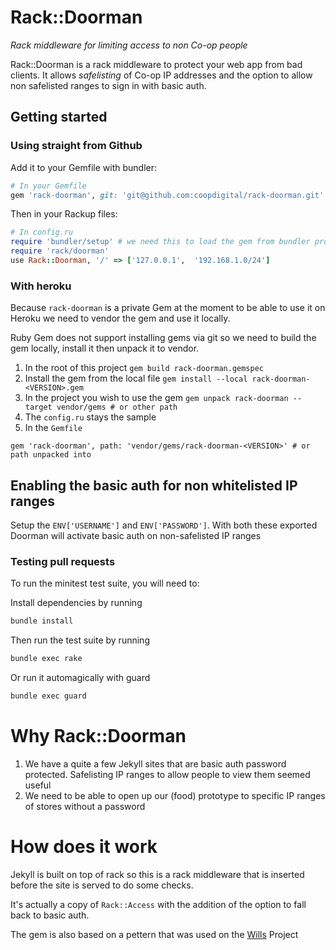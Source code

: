 # Rack::Doorman
*Rack middleware for limiting access to non Co-op people*

Rack::Doorman is a rack middleware to protect your web app from bad clients.
It allows *safelisting* of Co-op IP addresses and the option to allow non safelisted ranges to sign in with basic auth.

## Getting started

### Using straight from Github

Add it to your Gemfile with bundler:

```ruby
# In your Gemfile
gem 'rack-doorman', git: 'git@github.com:coopdigital/rack-doorman.git'
```

Then in your Rackup files:

```ruby
# In config.ru
require 'bundler/setup' # we need this to load the gem from bundler properly
require 'rack/doorman'
use Rack::Doorman, '/' => ['127.0.0.1',  '192.168.1.0/24']
```

### With heroku

Because `rack-doorman` is a private Gem at the moment to be able to use it on Heroku we need to vendor the gem and use it locally.

Ruby Gem does not support installing gems via git so we need to build the gem locally, install it then unpack it to vendor.

1. In the root of this project `gem build rack-doorman.gemspec`
2. Install the gem from the local file `gem install --local rack-doorman-<VERSION>.gem`
3. In the project you wish to use the gem `gem unpack rack-doorman --target vendor/gems # or other path`
4. The `config.ru` stays the sample
5. In the `Gemfile`
```
gem 'rack-doorman', path: 'vendor/gems/rack-doorman-<VERSION>' # or path unpacked into
```

## Enabling the basic auth for non whitelisted IP ranges

Setup the `ENV['USERNAME']` and `ENV['PASSWORD']`. With both these exported Doorman will activate basic auth on non-safelisted IP ranges

### Testing pull requests

To run the minitest test suite, you will need to:

Install dependencies by running
```sh
bundle install
```

Then run the test suite by running
```sh
bundle exec rake
```

Or run it automagically with guard
```sh
bundle exec guard
```

# Why Rack::Doorman

1. We have a quite a few Jekyll sites that are basic auth password protected. Safelisting IP ranges to allow people to view them seemed useful
2. We need to be able to open up our (food) prototype to specific IP ranges of stores without a password

# How does it work

Jekyll is built on top of rack so this is a rack middleware that is inserted before the site is served to do some checks.

It's actually a copy of `Rack::Access` with the addition of the option to fall back to basic auth.

The gem is also based on a pettern that was used on the [Wills](https://gitlab.digitalplatform.coop.co.uk/Wills/wills) Project
